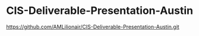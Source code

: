# CIS-Deliverable-Presentation-Austin
https://github.com/AMLilionair/CIS-Deliverable-Presentation-Austin.git
